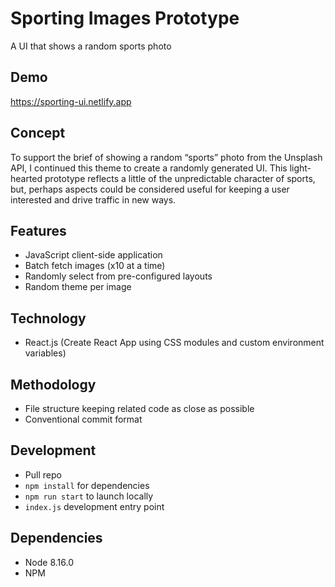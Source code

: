 # Sporting Images Prototype

A UI that shows a random sports photo

## Demo

https://sporting-ui.netlify.app

## Concept

To support the brief of showing a random “sports” photo
from the Unsplash API, I continued this theme to create a randomly generated UI. This light-hearted prototype reflects a little of the unpredictable character of sports, but, perhaps aspects could be considered useful for keeping a user interested and drive traffic in new ways.

## Features

- JavaScript client-side application
- Batch fetch images (x10 at a time)
- Randomly select from pre-configured layouts
- Random theme per image

## Technology

- React.js (Create React App using CSS modules and custom environment variables)

## Methodology

- File structure keeping related code as close as possible
- Conventional commit format

## Development

- Pull repo
- `npm install` for dependencies
- `npm run start` to launch locally
- `index.js` development entry point

## Dependencies

- Node 8.16.0
- NPM
